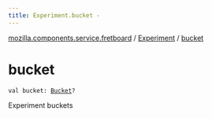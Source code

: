 ```yaml
---
title: Experiment.bucket - 
---
```


[mozilla.components.service.fretboard](../index.html) / [Experiment](index.html) / [bucket](./bucket.html)

# bucket

`val bucket: `[`Bucket`](-bucket/index.html)`?`

Experiment buckets

